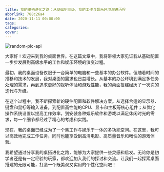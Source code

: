 ```yaml
---
title: 我的桌搭进化之路：从基础到高级，我的工作与娱乐环境演进历程
abbrlink: 788c26a4
date: 2020-11-11 00:00:00
tags:
categories:
cover:
---
```


![random-pic-api](https://cover.dong4j.ink:1024)

大家好！欢迎来到我的桌面世界。在这篇文章中，我将带领大家见证我从基础配置一步步发展到高级水平的工作和娱乐环境的演变过程。

最初，我的桌面设备仅限于一台简单的电脑和一些基本的办公软件。但随着时间的推移和技术的发展，我对桌面的需求也日益增长。从基本的办公环境到满足多任务处理的需求，再到追求更好的视听体验和游戏性能，我的桌面搭建经历了一次次的迭代与升级。

在这个过程中，我不断探索新的硬件配置和软件解决方案。从选择合适的显示器、键盘和鼠标等输入设备，到配置高性能的CPU、显卡和主板等核心组件；从优化操作系统设置以提高工作效率，到安装各种娱乐软件和游戏以满足休闲时光的需求，每一个细节都经过了精心的考虑和实践。

现在，我的桌面已经成为了一个集工作与娱乐于一体的多功能空间。在这里，我可以高效地完成工作任务，同时也能享受到高清电影、高质量音乐和畅快的游戏体验。

我希望通过分享我的桌搭进化之路，能够为大家提供一些灵感和启发。无论你是初学者还是有一定经验的玩家，都欢迎加入我们的探讨和交流。让我们一起探索桌面搭建的无限可能，打造一个既美观又实用的个性化空间吧！